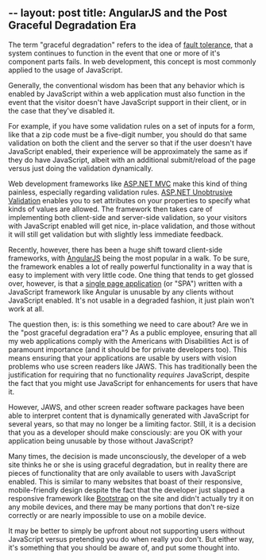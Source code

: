 --
layout: post
title: AngularJS and the Post Graceful Degradation Era  
---
  
The term "graceful degradation" refers to the idea of <a href="http://en.wikipedia.org/wiki/Graceful_degradation" target="_blank">fault tolerance</a>, that a system continues to function in the event that one or more of it's component parts fails. In web development, this concept is most commonly applied to the usage of JavaScript.

Generally, the conventional wisdom has been that any behavior which is enabled by JavaScript within a web application must also function in the event that the visitor doesn't have JavaScript support in their client, or in the case that they've disabled it.

For example, if you have some validation rules on a set of inputs for a form, like that a zip code must be a five-digit number, you should do that same validation on both the client and the server so that if the user doesn't have JavaScript enabled, their experience will be approximately the same as if they do have JavaScript, albeit with an additional submit/reload of the page versus just doing the validation dynamically.

Web development frameworks like <a href="http://www.asp.net/mvc" target="_blank">ASP.NET MVC</a> make this kind of thing painless, especially regarding validation rules. <a href="http://bradwilson.typepad.com/blog/2010/10/mvc3-unobtrusive-validation.html" target="_blank">ASP.NET Unobtrusive Validation</a> enables you to set attributes on your properties to specify what kinds of values are allowed. The framework then takes care of implementing both client-side and server-side validation, so your visitors with JavaScript enabled will get nice, in-place validation, and those without it will still get validation but with slightly less immediate feedback.

Recently, however, there has been a huge shift toward client-side frameworks, with <a href="https://angularjs.org/" target="_blank">AngularJS</a> being the most popular in a walk. To be sure, the framework enables a lot of really powerful functionality in a way that is easy to implement with very little code. One thing that tends to get glossed over, however, is that a <a href="http://en.wikipedia.org/wiki/Single-page_application" target="_blank">single page application</a> (or "SPA") written with a JavaScript framework like Angular is unusable by any clients without JavaScript enabled. It's not usable in a degraded fashion, it just plain won't work at all.

The question then, is: is this something we need to care about? Are we in the "post graceful degradation era"? As a public employee, ensuring that all my web applications comply with the Americans with Disabilities Act is of paramount importance (and it should be for private developers too). This means ensuring that your applications are usable by users with vision problems who use screen readers like JAWS. This has traditionally been the justification for requiring that no functionality <em>requires</em> JavaScript, despite the fact that you might use JavaScript for enhancements for users that have it.

However, JAWS, and other screen reader software packages have been able to interpret content that is dynamically generated with JavaScript for several years, so that may no longer be a limiting factor. Still, it is a decision that you as a developer should make consciously: are you OK with your application being unusable by those without JavaScript?

Many times, the decision is made unconsciously, the developer of a web site thinks he or she is using graceful degradation, but in reality there are pieces of functionality that are only available to users with JavaScript enabled. This is similar to many websites that boast of their responsive, mobile-friendly design despite the fact that the developer just slapped a responsive framework like <a href="http://getbootstrap.com/" target="_blank">Bootstrap</a> on the site and didn't actually try it on any mobile devices, and there may be many portions that don't re-size correctly or are nearly impossible to use on a mobile device.

It may be better to simply be upfront about not supporting users without JavaScript versus pretending you do when really you don't. But either way, it's something that you should be aware of, and put some thought into.